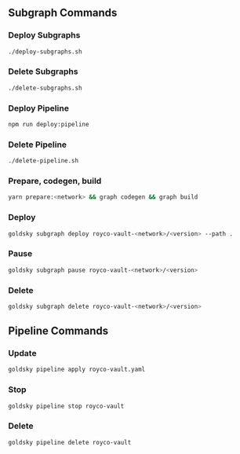 ## Subgraph Commands

### Deploy Subgraphs

```bash
./deploy-subgraphs.sh
```

### Delete Subgraphs

```bash
./delete-subgraphs.sh
```

### Deploy Pipeline

```bash
npm run deploy:pipeline
```

### Delete Pipeline

```bash
./delete-pipeline.sh
```

### Prepare, codegen, build

```bash
yarn prepare:<network> && graph codegen && graph build
```

### Deploy

```bash
goldsky subgraph deploy royco-vault-<network>/<version> --path .
```

### Pause

```bash
goldsky subgraph pause royco-vault-<network>/<version>
```

### Delete

```bash
goldsky subgraph delete royco-vault-<network>/<version>
```

## Pipeline Commands

### Update

```bash
goldsky pipeline apply royco-vault.yaml
```

### Stop

```bash
goldsky pipeline stop royco-vault
```

### Delete

```bash
goldsky pipeline delete royco-vault
```
